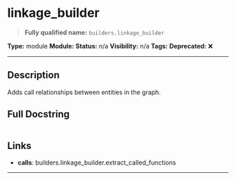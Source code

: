 # linkage_builder
> **Fully qualified name:** `builders.linkage_builder`

**Type:** module
**Module:** 
**Status:** n/a
**Visibility:** n/a
**Tags:** 
**Deprecated:** ❌

---

## Description
Adds call relationships between entities in the graph.

## Full Docstring
```

```

## Links
- **calls**: builders.linkage_builder.extract_called_functions


---

